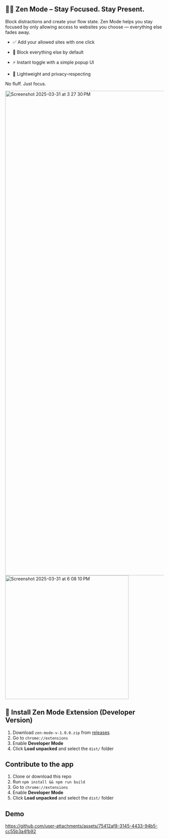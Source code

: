 ## 🧘‍♂️ Zen Mode – Stay Focused. Stay Present.
Block distractions and create your flow state.
Zen Mode helps you stay focused by only allowing access to websites you choose — everything else fades away.
* ✅ Add your allowed sites with one click

* 🚫 Block everything else by default

* ⚡ Instant toggle with a simple popup UI

* 🧩 Lightweight and privacy-respecting

No fluff. Just focus.

<img width="1535" alt="Screenshot 2025-03-31 at 3 27 30 PM" src="https://github.com/user-attachments/assets/6967f712-faea-46bc-9944-cf4957c5b279" />

<img width="392" alt="Screenshot 2025-03-31 at 6 08 10 PM" src="https://github.com/user-attachments/assets/09ac4103-2f8a-4e6b-82c4-c74e4a2467b9" />

## 🧩 Install Zen Mode Extension (Developer Version)

1. Download `zen-mode-v-1.0.0.zip` from [releases](https://github.com/ylu021/zenmode/releases)
2. Go to `chrome://extensions`
3. Enable **Developer Mode**
4. Click **Load unpacked** and select the `dist/` folder

## Contribute to the app

1. Clone or download this repo
2. Run `npm install && npm run build`
3. Go to `chrome://extensions`
4. Enable **Developer Mode**
5. Click **Load unpacked** and select the `dist/` folder  
   
## Demo 

https://github.com/user-attachments/assets/75412af8-3145-4433-94b5-cc55b3a4fb92
